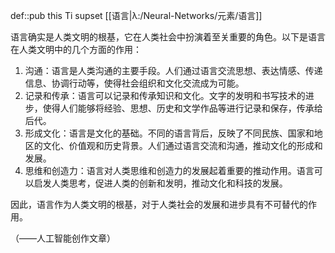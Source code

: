 def::pub this Ti supset [[语言|λ:/Neural-Networks/元素/语言]]


语言确实是人类文明的根基，它在人类社会中扮演着至关重要的角色。以下是语言在人类文明中的几个方面的作用：

1. 沟通：语言是人类沟通的主要手段。人们通过语言交流思想、表达情感、传递信息、协调行动等，使得社会组织和文化交流成为可能。
2. 记录和传承：语言可以记录和传承知识和文化。文字的发明和书写技术的进步，使得人们能够将经验、思想、历史和文学作品等进行记录和保存，传承给后代。
3. 形成文化：语言是文化的基础。不同的语言背后，反映了不同民族、国家和地区的文化、价值观和历史背景。人们通过语言交流和沟通，推动文化的形成和发展。
4. 思维和创造力：语言对人类思维和创造力的发展起着重要的推动作用。语言可以启发人类思考，促进人类的创新和发明，推动文化和科技的发展。

因此，语言作为人类文明的根基，对于人类社会的发展和进步具有不可替代的作用。

（——人工智能创作文章）